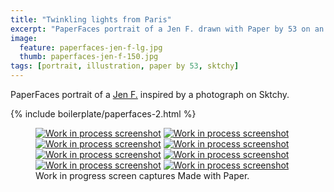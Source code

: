 ```yaml
---
title: "Twinkling lights from Paris"
excerpt: "PaperFaces portrait of a Jen F. drawn with Paper by 53 on an iPad."
image: 
  feature: paperfaces-jen-f-lg.jpg
  thumb: paperfaces-jen-f-150.jpg
tags: [portrait, illustration, paper by 53, sktchy]
---
```


PaperFaces portrait of a [Jen F.](http://sktchy.com/wvVXMH) inspired by a photograph on Sktchy.

{% include boilerplate/paperfaces-2.html %}

<figure class="third">
  <a href="{{ site.url }}/images/paperfaces-jen-f-process-1-lg.jpg"><img src="{{ site.url }}/images/paperfaces-jen-f-process-1-600.jpg" alt="Work in process screenshot"></a>
  <a href="{{ site.url }}/images/paperfaces-jen-f-process-2-lg.jpg"><img src="{{ site.url }}/images/paperfaces-jen-f-process-2-600.jpg" alt="Work in process screenshot"></a>
  <a href="{{ site.url }}/images/paperfaces-jen-f-process-3-lg.jpg"><img src="{{ site.url }}/images/paperfaces-jen-f-process-3-600.jpg" alt="Work in process screenshot"></a>
  <a href="{{ site.url }}/images/paperfaces-jen-f-process-4-lg.jpg"><img src="{{ site.url }}/images/paperfaces-jen-f-process-4-600.jpg" alt="Work in process screenshot"></a>
  <a href="{{ site.url }}/images/paperfaces-jen-f-process-5-lg.jpg"><img src="{{ site.url }}/images/paperfaces-jen-f-process-5-600.jpg" alt="Work in process screenshot"></a>
  <a href="{{ site.url }}/images/paperfaces-jen-f-process-6-lg.jpg"><img src="{{ site.url }}/images/paperfaces-jen-f-process-6-600.jpg" alt="Work in process screenshot"></a>
  <a href="{{ site.url }}/images/paperfaces-jen-f-process-7-lg.jpg"><img src="{{ site.url }}/images/paperfaces-jen-f-process-7-600.jpg" alt="Work in process screenshot"></a>
  <a href="{{ site.url }}/images/paperfaces-jen-f-process-8-lg.jpg"><img src="{{ site.url }}/images/paperfaces-jen-f-process-8-600.jpg" alt="Work in process screenshot"></a>
  <figcaption>Work in progress screen captures Made with Paper.</figcaption>
</figure>